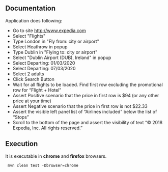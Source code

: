 
Documentation
-------------

Application does following:

- Go to site http://www.expedia.com
- Select "Flights"
- Type London in "Fly from: city or airport"
- Select Heathrow in popup
- Type Dublin in "Flying to: city or airport"
- Select "Dublin Airport (DUB), Ireland" in popup
- Select Departing: 01/03/2020
- Select Departing: 07/03/2020
- Select 2 adults
- Click Search Button      
- Wait for all flights to be loaded. Find first row excluding the promotional row for “Flight + Hotel”                                                                   
- Assert Positive scenario that the price in first row is $94 (or any other price at your time)
- Assert Negative scenario that the price in first row is not $22.33
- Assert the visible left panel list of “Airlines included” below the list of “Stops”
- Scroll to the bottom of the page and assert the visibility of text “© 2018 Expedia, Inc. All rights reserved.”


Execution
-------------
It is executable in **chrome** and **firefox** browsers.
```
 mvn clean test -Dbrowser=chrome
```
